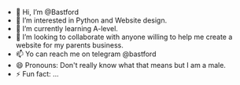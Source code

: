 - 👋 Hi, I’m @Bastford
- 👀 I’m interested in Python and Website design.
- 🌱 I’m currently learning A-level.
- 💞️ I’m looking to collaborate with anyone willing to help me create a website for my parents business.
- 📫 Yo can reach me on telegram @bastford
- 😄 Pronouns: Don't really know what that means but I am a male.
- ⚡ Fun fact: ...

<!---
Bastford/Bastford is a ✨ special ✨ repository because its `README.md` (this file) appears on your GitHub profile.
You can click the Preview link to take a look at your changes.
--->

